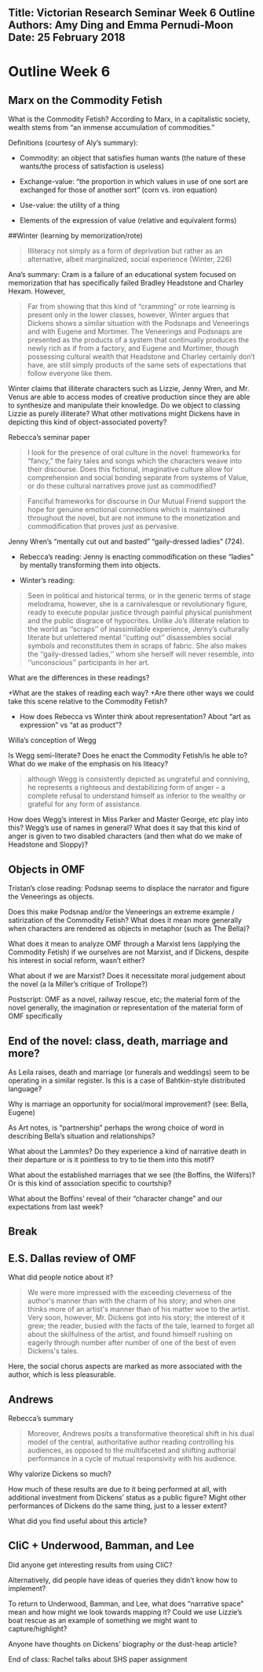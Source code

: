 Title: Victorian Research Seminar Week 6 Outline
Authors: Amy Ding and Emma Pernudi-Moon 
Date: 25 February 2018
---
# Outline Week 6 

## Marx on the Commodity Fetish

What is the Commodity Fetish? According to Marx, in a capitalistic society, wealth stems from “an immense accumulation of commodities.”

Definitions (courtesy of Aly’s summary): 

+  Commodity: an object that satisfies human wants (the nature of these wants/the process of satisfaction is useless)

+  Exchange-value: “the proportion in which values in use of one sort are exchanged for those of another sort” (corn vs. iron equation)

+  Use-value: the utility of a thing

+ Elements of the expression of value (relative and equivalent forms)

##Winter (learning by memorization/rote)
>Illiteracy not simply as a form of deprivation but rather as an alternative, albeit marginalized, social experience (Winter, 226) 

Ana’s summary: Cram is a failure of an educational system focused on memorization that has specifically failed Bradley Headstone and Charley Hexam. However, 

>Far from showing that this kind of “cramming” or rote learning is present only in the lower classes, however, Winter argues that Dickens shows a similar situation with the Podsnaps and Veneerings and with Eugene and Mortimer. The Veneerings and Podsnaps are presented as the products of a system that continually produces the newly rich as if from a factory, and Eugene and Mortimer, though possessing cultural wealth that Headstone and Charley certainly don’t have, are still simply products of the same sets of expectations that follow everyone like them.

Winter claims that illiterate characters such as Lizzie, Jenny Wren, and Mr. Venus are able to access modes of creative production since they are able to synthesize and manipulate their knowledge. Do we object to classing Lizzie as purely illiterate? What other motivations might Dickens have in depicting this kind of object-associated poverty? 
                
Rebecca’s seminar paper

>I look for the presence of oral culture in the novel: frameworks for “fancy,” the fairy tales and songs which the characters weave into their discourse. Does this fictional, imaginative culture allow for comprehension and social bonding separate from systems of Value, or do these cultural narratives prove just as commodified? 

>Fanciful frameworks for discourse in Our Mutual Friend support the hope for genuine emotional connections which is maintained throughout the novel, but are not immune to the monetization and commodification that proves just as pervasive.

Jenny Wren’s “mentally cut out and basted” “gaily-dressed ladies” (724). 
+  Rebecca’s reading: Jenny is enacting commodification on these “ladies” by mentally transforming them into objects. 

+  Winter’s reading:                                          
>Seen in political and historical terms, or in the generic terms of stage melodrama, however, she is a carnivalesque or revolutionary figure, ready to execute popular justice through painful physical punishment and the public disgrace of hypocrites. Unlike Jo’s illiterate relation to the world as ‘‘scraps’’ of inassimilable experience, Jenny’s culturally literate but unlettered mental ‘‘cutting out’’ disassembles social symbols and reconstitutes them in scraps of fabric. She also makes the ‘‘gaily-dressed ladies,’’ whom she herself will never resemble, into ‘‘unconscious’’ participants in her art. 

What are the differences in these readings? 

+What are the stakes of reading each way? 
+Are there other ways we could take this scene relative to the Commodity Fetish? 
+ How does Rebecca vs Winter think about representation? About “art as expression” vs “at as product”? 

Willa’s conception of Wegg

Is Wegg semi-literate? Does he enact the Commodity Fetish/is he able to?   What do we make of the emphasis on his liteacy? 

> although Wegg is consistently depicted as ungrateful and conniving, he represents a righteous and destabilizing form of anger – a complete refusal to understand himself as inferior to the wealthy or grateful for any form of assistance. 

How does Wegg’s interest in Miss Parker and Master George, etc play into this? Wegg’s use of names in general? What does it say that this kind of anger is given to two disabled characters (and then what do we make of Headstone and Sloppy)? 

## Objects in OMF 

Tristan’s close reading: Podsnap seems to displace the narrator and figure the Veneerings as objects. 

Does this make Podsnap and/or the Veneerings an extreme example / satirization of the Commodity Fetish? What does it mean more generally when characters are rendered as objects in metaphor (such as The Bella)?

What does it mean to analyze OMF through a Marxist lens (applying the Commodity Fetish) if we ourselves are not Marxist, and if Dickens, despite his interest in social reform, wasn’t either? 

What about if we are Marxist? Does it necessitate moral judgement about the novel (a la Miller’s critique of Trollope?) 

Postscript: OMF as a novel, railway rescue, etc; the material form of the novel generally, the imagination or representation of the material form of OMF specifically 

## End of the novel: class, death, marriage and more?

As Leila raises, death and marriage (or funerals and weddings) seem to be operating in a similar register. Is this is a case of Bahtkin-style distributed language?
    
Why is marriage an opportunity for social/moral improvement? (see: Bella, Eugene) 
    
As Art notes, is “partnership” perhaps the wrong choice of word in describing Bella’s situation and relationships? 
    
What about the Lammles? Do they experience a kind of narrative death in their departure or is it pointless to try to tie them into this motif? 

What about the established marriages that we see (the Boffins, the Wilfers)? Or is this kind of association specific to courtship? 

What about the Boffins’ reveal of their “character change” and our expectations from last week?

## Break

## E.S. Dallas review of OMF

What did people notice about it? 

>We were more impressed with the exceeding cleverness of the author's manner than with the charm of his story; and when one thinks more of an artist's manner than of his matter woe to the artist. Very soon, however, Mr. Dickens got into his story; the interest of it grew; the reader, busied with the facts of the tale, learned to forget all about the skilfulness of the artist, and found himself rushing on eagerly through number after number of one of the best of even Dickens's tales.

Here, the social chorus aspects are marked as more associated with the author, which is less pleasurable. 

## Andrews 

Rebecca’s summary 

> Moreover, Andrews posits a transformative theoretical shift in his dual model of the central, authoritative author reading controlling his audiences, as opposed to the multifaceted and shifting authorial performance in a cycle of mutual responsivity with his audience. 

Why valorize Dickens so much? 

How much of these results are due to it being performed at all, with additional investment from Dickens’ status as a public figure? Might other performances of Dickens do the same thing, just to a lesser extent?  

What did you find useful about this article? 

## CliC + Underwood, Bamman, and Lee 

Did anyone get interesting results from using CliC? 

Alternatively, did people have ideas of queries they didn’t know how to implement? 

To return to Underwood, Bamman, and Lee, what does “narrative space” mean and how might we look towards mapping it? Could we use Lizzie’s boat rescue as an example of something we might want to capture/highlight? 
        
Anyone have thoughts on Dickens’ biography or the dust-heap article? 

End of class: Rachel talks about SHS paper assignment 

